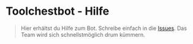 # Toolchestbot - Hilfe
> Hier erhältst du Hilfe zum Bot. Schreibe einfach in die [Issues](./issues). Das Team wird sich schnellstmöglich drum kümmern.
